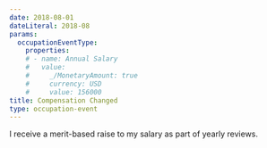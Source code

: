 ```yaml
---
date: 2018-08-01
dateLiteral: 2018-08
params:
  occupationEventType:
    properties:
    # - name: Annual Salary
    #   value:
    #     _/MonetaryAmount: true
    #     currency: USD
    #     value: 156000
title: Compensation Changed
type: occupation-event
---
```


I receive a merit-based raise to my salary as part of yearly reviews.
